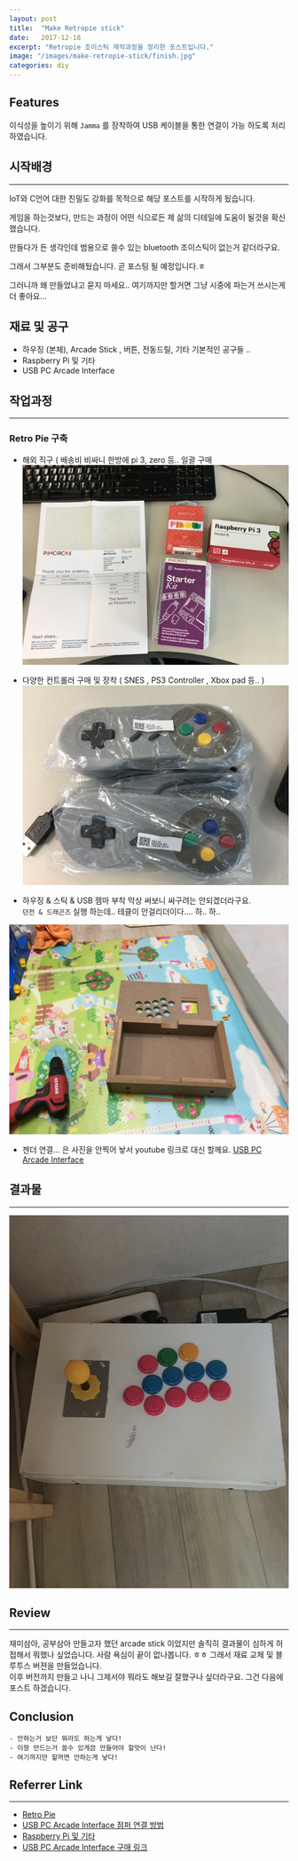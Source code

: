 ```yaml
---
layout: post
title:  "Make Retropie stick"
date:   2017-12-18
excerpt: "Retropie 조이스틱 제작과정을 정리한 포스트입니다."
image: "/images/make-retropie-stick/finish.jpg"
categories: diy
---
```


## Features
이식성을 높이기 위해 `Jamma` 를 장착하여 USB 케이블을 통한 연결이 가능 하도록 처리 하였습니다.

## 시작배경
----
IoT와 C언어 대한 친밀도 강화를 목적으로 해당 포스트를 시작하게 됬습니다.

게임을 하는것보다, 만드는 과정이 어떤 식으로든 제 삶의 디테일에 도움이 될것을 확신했습니다.

만들다가 든 생각인데 범용으로 쓸수 있는  bluetooth 조이스틱이 없는거 같더라구요.

그래서 그부분도 준비해뒀습니다.  곧 포스팅 될 예정입니다.ㅎ

그러니까 왜 만들었냐고 묻지 마세요.. 여기까지만 할거면 그냥 시중에 파는거 쓰시는게 더 좋아요...

## 재료 및 공구
- 하우징 (본체), Arcade Stick , 버튼, 전동드릴, 기타 기본적인 공구들 ..
- Raspberry Pi 및 기타
- USB PC Arcade Interface

## 작업과정
----

### Retro Pie 구축 
- 해외 직구 ( 배송비 비싸니 한방에 pi 3, zero 등.. 일괄 구매  
![Retro Pie](/images/make-retropie-stick/retropie_starter_kit.png)

- 다양한 컨트롤러 구매 및 장착 ( SNES , PS3 Controller , Xbox pad 등.. )
![snes2](/images/make-retropie-stick/snes2.JPG)

- 하우징 & 스틱 & USB  젬마 부착
막상 써보니 싸구려는 안되겠더라구요.  
`던전 & 드래곤즈` 실행 하는데.. 테클이 안걸리더이다....  하.. 하..

![Husing](/images/make-retropie-stick/husing.JPG)

- 젠더 연결... 은 사진을 안찍어 놯서 youtube 링크로 대신 할께요.
 [USB PC Arcade Interface](https://ko.aliexpress.com/item/Arcade-Game-Controller-USB-Interface-PCB-For-2-Player-PC-For-Jamma-Keyboard-USB-Encoder-Board/32795566984.html?spm=a2g0s.9042311.0.0.c1G8uC)

## 결과물
----
![finish1](/images/make-retropie-stick/finish1.JPG)

## Review
----
재미삼아, 공부삼아 만들고자 했던 arcade stick 이었지만 솔직히 결과물이 심하게 허접해서 뭐했나 싶었습니다.
사람 욕심이 끝이 없나봅니다. ㅎㅎ
그래서 재료 교체 및 블루투스 버젼을 만들었습니다.  
이후 버전까지 만들고 나니 그제서야 뭐라도 해보길 잘했구나 싶더라구요. 
그건 다음에 포스트 하겠습니다.


## Conclusion
```
- 안하는거 보단 뭐라도 하는게 낳다!
- 이왕 만드는거 쓸수 있게끔 만들어야 할맛이 난다!
- 여기까지만 할꺼면 안하는게 낳다!
```

## Referrer Link
----
- [Retro Pie](https://retropie.org.uk/)  
- [USB PC Arcade Interface 점퍼 연결 방법](https://www.youtube.com/watch?v=hpLp929pM4c&index=8&list=LLg1Nt-nijS93Fg7HYl5tBLQ&t=414s)  
- [Raspberry Pi 및 기타](https://shop.pimoroni.com/collections/raspberry-pi/products/raspberry-pi-3-starter-kit)  
- [USB PC Arcade Interface 구매 링크](https://ko.aliexpress.com/item/Arcade-Game-Controller-USB-Interface-PCB-For-2-Player-PC-For-Jamma-Keyboard-USB-Encoder-Board/32795566984.html?spm=a2g0s.9042311.0.0.c1G8uC)
